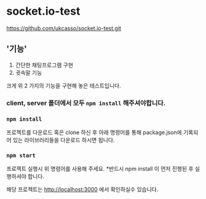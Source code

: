 # socket.io-test

https://github.com/ukcasso/socket.io-test.git

## '기능'

1. 간단한 채팅프로그램 구현
2. 귓속말 기능

크게 위 2 가지의 기능을 구현해 놓은 테스트입니다.

### client, server 폴더에서 모두 `npm install` 해주셔야합니다.

### `npm install`
프로젝트를 다운로드 혹은 clone 하신 후 아래 명령어를 통해 package.json에 기록되어 있는 라이브러리들을 다운로드 하시면 됩니다.

### `npm start`
프로젝트 실행시 위 명령어를 사용해 주세요.
*반드시 npm install 이 먼저 진행된 후 실행하셔야 합니다.


해당 프로젝트는 [http://localhost:3000](http://localhost:3000) 에서 확인하실수 있습니다.

